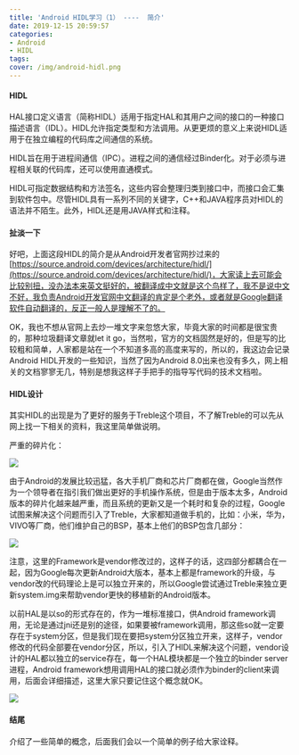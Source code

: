 ```yaml
---
title: 'Android HIDL学习（1） ----  简介'
date: 2019-12-15 20:59:57
categories:
- Android
- HIDL
tags:
cover: /img/android-hidl.png
---
```

#### **HIDL**

HAL接口定义语言（简称HIDL）适用于指定HAL和其用户之间的接口的一种接口描述语言（IDL）。HIDL允许指定类型和方法调用。从更更烦的意义上来说HIDL适用于在独立编程的代码库之间通信的系统。

HIDL旨在用于进程间通信（IPC）。进程之间的通信经过Binder化。对于必须与进程相关联的代码库，还可以使用直通模式。

HIDL可指定数据结构和方法签名，这些内容会整理归类到接口中，而接口会汇集到软件包中。尽管HIDL具有一系列不同的关键字，C++和JAVA程序员对HIDL的语法并不陌生。此外，HIDL还是用JAVA样式和注释。

<!--more-->

#### **扯淡一下**

好吧，上面这段HIDL的简介是从Android开发者官网抄过来的[https://source.android.com/devices/architecture/hidl/](https://source.android.com/devices/architecture/hidl/)，大家读上去可能会比较别扭，没办法本来英文挺好的，被翻译成中文就是这个鸟样了，我不是说中文不好，我负责Android开发官网中文翻译的肯定是个老外，或者就是Google翻译软件自动翻译的，反正一般人是理解不了的。

OK，我也不想从官网上去炒一堆文字来忽悠大家，毕竟大家的时间都是很宝贵的，那种垃圾翻译文章就let it go，当然啦，官方的文档固然是好的，但是写的比较粗和简单，人家都是站在一个不知道多高的高度来写的，所以的，我这边会记录Android HIDL开发的一些知识，当然了因为Android 8.0出来也没有多久，网上相关的文档寥寥无几，特别是想我这样子手把手的指导写代码的技术文档啦。

#### **HIDL设计**

其实HIDL的出现是为了更好的服务于Treble这个项目，不了解Treble的可以先从网上找一下相关的资料，我这里简单做说明。

严重的碎片化：

![](https://s2.ax1x.com/2020/03/10/8CfmsH.png)

由于Android的发展比较迅猛，各大手机厂商和芯片厂商都在做，Google当然作为一个领导者在指引我们做出更好的手机操作系统，但是由于版本太多，Android版本的碎片化越来越严重，而且系统的更新又是一个耗时和复杂的过程，Google试图来解决这个问题而引入了Treble，大家都知道做手机的，比如：小米，华为，VIVO等厂商，他们维护自己的BSP，基本上他们的BSP包含几部分：

![](https://s2.ax1x.com/2020/03/10/8CfRm9.png)

注意，这里的Framework是vendor修改过的，这样子的话，这四部分都耦合在一起，因为Google每次更新Android大版本，基本上都是framework的升级，与vendor改的代码理论上是可以独立开来的，所以Google尝试通过Treble来独立更新system.img来帮助vendor更快的移植新的Android版本。

以前HAL是以so的形式存在的，作为一堆标准接口，供Android framework调用，无论是通过jni还是别的途径，如果要被framework调用，那这些so就一定要存在于system分区，但是我们现在要把system分区独立开来，这样子，vendor修改的代码全部要在vendor分区，所以，引入了HIDL来解决这个问题，vendor设计的HAL都以独立的service存在，每一个HAL模块都是一个独立的binder server进程，Android framework想用调用HAL的接口就必须作为binder的client来调用，后面会详细描述，这里大家只要记住这个概念就OK。

![](https://s2.ax1x.com/2020/03/10/8Cf5Y6.png)

#### **结尾**

介绍了一些简单的概念，后面我们会以一个简单的例子给大家诠释。
